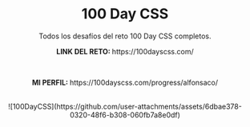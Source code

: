 <h1 align="center">100 Day CSS</h1>
<p align="center">Todos los desafíos del reto 100 Day CSS completos. </p>
<p align="center"><b>LINK DEL RETO: </b>https://100dayscss.com/</p>
<br>
<p align="center"><b>MI PERFIL: </b>https://100dayscss.com/progress/alfonsaco/</p>
<br>
<div align="center">
  ![100DayCSS](https://github.com/user-attachments/assets/6dbae378-0320-48f6-b308-060fb7a8e0df)
</div>
